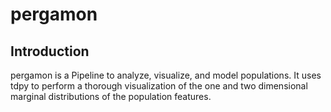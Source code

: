 # pergamon

## Introduction
pergamon is a Pipeline to analyze, visualize, and model populations. It uses tdpy to perform a thorough visualization of the one and two dimensional marginal distributions of the population features.

